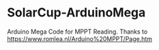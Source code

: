 # SolarCup-ArduinoMega
Arduino Mega Code for MPPT Reading. Thanks to https://www.romlea.nl/Arduino%20MPPT/Page.htm
